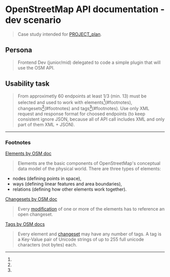 # OpenStreetMap API documentation - dev scenario

> Case study intended for [PROJECT_plan](PROJECT_plan.md).

## Persona

> Frontend Dev (junior/mid) delegated to code a simple plugin that will use the OSM API.

## Usability task

> From approximetly 60 endpoints at least 1/3 (min. 13) must be selected and used to work with elements[^1](#footnotes), changesets[^2](#footnotes) and tags[^3](#footnotes). Use only XML request and response format for choosed endpoints (to keep consistent ignore JSON, because all of API call includes XML and only part of them XML + JSON).

---

### Footnotes

[^1]:

[Elements by OSM doc](https://wiki.openstreetmap.org/wiki/Elements)

> Elements are the basic components of OpenStreetMap's conceptual data model of the physical world. There are three types of elements:
- nodes (defining points in space),
- ways (defining linear features and area boundaries),
- relations (defining how other elements work together).

[^2]:

[Changesets by OSM doc](https://wiki.openstreetmap.org/wiki/API_v0.6#Changesets_2)

> Every [modification](#operations-on-elements) of one or more of the elements has to reference an open changeset.

[^3]:

[Tags by OSM docs](https://wiki.openstreetmap.org/wiki/Tags)

> Every element and [changeset](#changesets-attribute) may have any number of tags. A tag is a Key-Value pair of Unicode strings of up to 255 full unicode characters (not bytes) each.